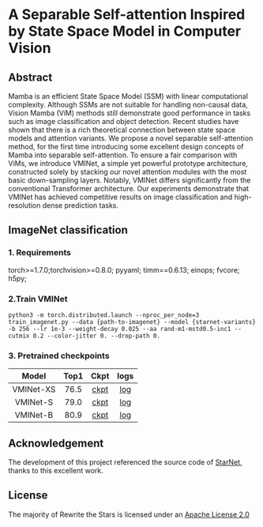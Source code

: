 # A Separable Self-attention Inspired by State Space Model in Computer Vision

## Abstract
Mamba is an efficient State Space Model (SSM) with linear computational complexity. Although SSMs are not suitable for handling non-causal data, Vision Mamba (ViM) methods still demonstrate good performance in tasks such as image classification and object detection. Recent studies have shown that there is a rich theoretical connection between state space models and attention variants. We propose a novel separable self-attention method, for the first time introducing some excellent design concepts of Mamba into separable self-attention. To ensure a fair comparison with ViMs, we introduce VMINet, a simple yet powerful prototype architecture, constructed solely by stacking our novel attention modules with the most basic down-sampling layers. Notably, VMINet differs significantly from the conventional Transformer architecture. Our experiments demonstrate that VMINet has achieved competitive results on image classification and high-resolution dense prediction tasks.

## ImageNet classification
### 1. Requirements
torch>=1.7.0;torchvision>=0.8.0;  pyyaml;  timm==0.6.13;  einops;  fvcore;  h5py;

### 2.Train VMINet
```
python3 -m torch.distributed.launch --nproc_per_node=3 train_imagenet.py --data {path-to-imagenet} --model {starnet-variants} -b 256 --lr 1e-3 --weight-decay 0.025 --aa rand-m1-mstd0.5-inc1 --cutmix 0.2 --color-jitter 0. --drop-path 0.
```
### 3. Pretrained checkpoints
|Model|Top1|Ckpt|logs|
|:-----:|:----:|:----:|:----:|
|VMINet-XS|76.5| [ckpt](https://github.com/yws-wxs/VMINet/releases/download/output/XS-ckpt.pth.tar) | [log](https://github.com/yws-wxs/VMINet/releases/download/output/XS-log.csv) |
|VMINet-S|79.0|[ckpt](https://github.com/yws-wxs/VMINet/releases/download/output/S-ckpt.pth.tar)  |  [log](https://github.com/yws-wxs/VMINet/releases/download/output/S-log.csv)|
|VMINet-B|80.9|  [ckpt](https://github.com/yws-wxs/VMINet/releases/download/output/B-ckpt.pth.tar)|[log](https://github.com/yws-wxs/VMINet/releases/download/output/B-log.csv)  |

## Acknowledgement
The development of this project referenced the source code of [StarNet](https://github.com/ma-xu/Rewrite-the-Stars/tree/main/imagenet), thanks to this excellent work.

## License
The majority of Rewrite the Stars is licensed under an [Apache License 2.0](https://github.com/ma-xu/Rewrite-the-Stars/blob/main/LICENSE)
